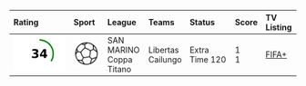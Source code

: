 | Rating                                                                                                                                 | Sport                                                                                                        | League                     | Teams                | Status         | Score   | TV Listing                                        |
|:---------------------------------------------------------------------------------------------------------------------------------------|:-------------------------------------------------------------------------------------------------------------|:---------------------------|:---------------------|:---------------|:--------|:--------------------------------------------------|
| <img src="https://raw.githubusercontent.com/BlakeDuncan25/Donut-SVG-Ratings/bac4e4a278175106499642192132b1786a9aec38/34.svg" alt="34"> | <img src="https://raw.githubusercontent.com/BlakeDuncan25/Donut-SVG-Ratings/master/soccer.png" alt="Soccer"> | SAN MARINO<br>Coppa Titano | Libertas<br>Cailungo | Extra Time 120 | 1<br>1  | <a href="https://www.plus.fifa.com/en/">FIFA+</a> |